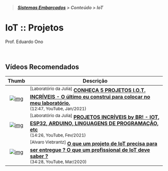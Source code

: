 
> <h5><a href="https://github.com/eduardo-ono/Sistemas-Embarcados">Sistemas Embarcados</a> > Conteúdo > IoT</h5>

# IoT :: Projetos

Prof. Eduardo Ono

<br>

## Vídeos Recomendados

| Thumb | Descrição |
| :-: | --- |
| [![img](https://img.youtube.com/vi/kl2gdbmk9Xw/default.jpg)](https://www.youtube.com/watch?v=kl2gdbmk9Xw) | <sup>[Laboratório da Julia]</sup> [__CONHEÇA 5 PROJETOS I.O.T. INCRÍVEIS - O último eu construi para colocar no meu laboratório.__](https://www.youtube.com/watch?v=kl2gdbmk9Xw)<br><sub>(12:47, YouTube, Jan/2021)</sub>
| [![img](https://img.youtube.com/vi/_wb78UjZupo/default.jpg)](https://www.youtube.com/watch?v=_wb78UjZupo) | <sup>[Laboratório da Julia]</sup> [__PROJETOS INCRÍVEIS by BR! - IOT, ESP32, ARDUINO, LINGUAGENS DE PROGRAMAÇÃO, etc__](https://www.youtube.com/watch?v=_wb78UjZupo)<br><sub>(14:26, YouTube, Fev/2021)</sub>
| [![img](https://img.youtube.com/vi/6XfiQs8mM6U/default.jpg)](https://www.youtube.com/watch?v=6XfiQs8mM6U) | <sup>[Alvaro Viebrantz]</sup> [__O que um projeto de IoT precisa para ser entregue ? O que um profissional de IoT deve saber ?__](https://www.youtube.com/watch?v=6XfiQs8mM6U)<br><sub>(34:28, YouTube, Mar/2020)</sub>

<br>
